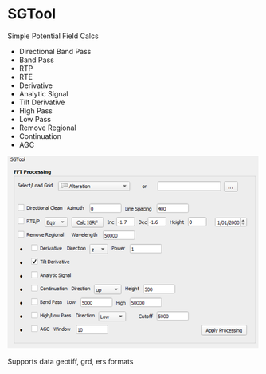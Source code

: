 # SGTool
 Simple Potential Field Calcs   
    
- Directional Band Pass
- Band Pass   
- RTP
- RTE
- Derivative
- Analytic Signal
- Tilt Derivative
- High Pass
- Low Pass
- Remove Regional
- Continuation
- AGC
   
![SGTools image](dialog.png)    
   
Supports data geotiff, grd, ers formats
